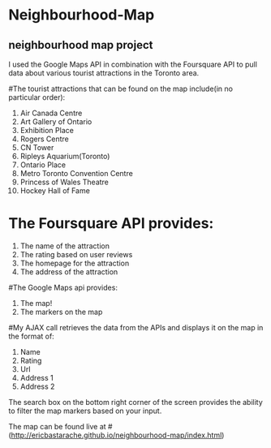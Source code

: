 # Neighbourhood-Map
## neighbourhood map project

I used the Google Maps API in combination with the Foursquare API to pull data about various tourist attractions in the Toronto area.

#The tourist attractions that can be found on the map include(in no particular order):

1. Air Canada Centre
2. Art Gallery of Ontario
3. Exhibition Place
4. Rogers Centre
5. CN Tower
6. Ripleys Aquarium(Toronto)
7. Ontario Place
8. Metro Toronto Convention Centre
9. Princess of Wales Theatre
10. Hockey Hall of Fame

# The Foursquare API provides:

1. The name of the attraction
2. The rating based on user reviews
3. The homepage for the attraction
4. The address of the attraction


#The Google Maps api provides:

1. The map!
2. The markers on the map

#My AJAX call retrieves the data from the APIs and displays it on the map in the format of: 

1. Name
2. Rating
3. Url
4. Address 1
5. Address 2

The search box on the bottom right corner of the screen provides the ability to filter the map markers based on your input.

The map can be found live at #(http://ericbastarache.github.io/neighbourhood-map/index.html)

